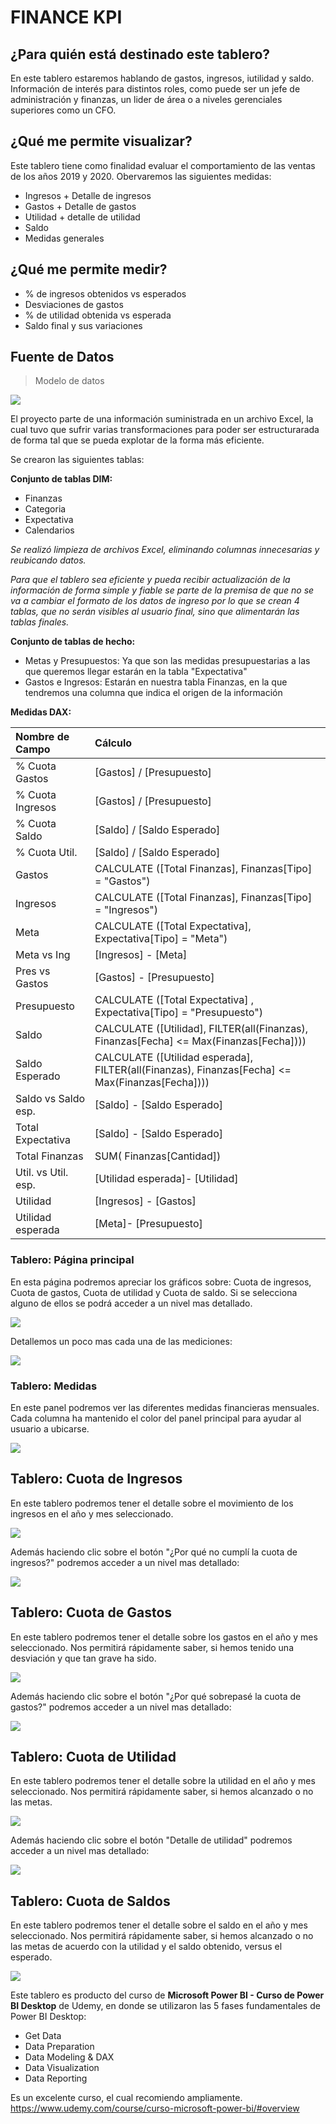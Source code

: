 # FINANCE KPI


## ¿Para quién está destinado este tablero?

En este tablero estaremos hablando de gastos, ingresos, iutilidad y saldo. Información de interés para distintos roles, como puede ser un jefe de administración y finanzas, un lider de área o a niveles gerenciales superiores como un CFO.

## ¿Qué me permite visualizar?

Este tablero tiene como finalidad evaluar el comportamiento de las ventas de los años 2019 y 2020. Obervaremos las siguientes medidas:
- Ingresos + Detalle de ingresos
- Gastos + Detalle de gastos
- Utilidad + detalle de utilidad
- Saldo
- Medidas generales

## ¿Qué me permite medir?
- % de ingresos obtenidos vs esperados
- Desviaciones de gastos
- % de utilidad obtenida vs esperada
- Saldo final y sus variaciones


## Fuente de Datos

> Modelo de datos

![](imagen)

El proyecto parte de una información suministrada en un archivo Excel,  la cual tuvo que sufrir varias transformaciones para poder ser estructurarada de forma tal que se pueda explotar de la forma más eficiente.

Se crearon las siguientes tablas:

**Conjunto de tablas DIM:**
- Finanzas
- Categoria
- Expectativa
- Calendarios


*Se realizó limpieza de archivos Excel, eliminando columnas innecesarias y reubicando datos.*    

*Para que el tablero sea eficiente y pueda recibir actualización de la información de forma simple y fiable se parte de la premisa de que no se va a cambiar el formato de los datos de ingreso por lo que se crean 4 tablas, que no serán visibles al usuario final, sino que alimentarán las tablas finales.*

**Conjunto de tablas de hecho:**
- Metas y Presupuestos: Ya que son las medidas presupuestarias a las que queremos llegar estarán en la tabla "Expectativa" 
- Gastos e Ingresos: Estarán en nuestra tabla Finanzas, en la que tendremos una columna que indica el origen de la información



**Medidas DAX:**

| Nombre de Campo  | Cálculo |
| :------------ | :------------|
|% Cuota Gastos|[Gastos] / [Presupuesto]|
|% Cuota Ingresos|[Gastos] / [Presupuesto]|
|% Cuota Saldo|[Saldo] / [Saldo Esperado]|
|% Cuota Util.|[Saldo] / [Saldo Esperado]|
|Gastos|CALCULATE ([Total Finanzas], Finanzas[Tipo] = "Gastos")|
|Ingresos|CALCULATE ([Total Finanzas], Finanzas[Tipo] = "Ingresos")|
|Meta|CALCULATE ([Total Expectativa], Expectativa[Tipo] = "Meta")|
|Meta vs Ing|[Ingresos] - [Meta]|
|Pres vs Gastos|[Gastos] - [Presupuesto]|
|Presupuesto|CALCULATE ([Total Expectativa] , Expectativa[Tipo] = "Presupuesto")|
|Saldo| CALCULATE ([Utilidad], FILTER(all(Finanzas), Finanzas[Fecha] <= Max(Finanzas[Fecha])))|
|Saldo Esperado|CALCULATE ([Utilidad esperada], FILTER(all(Finanzas), Finanzas[Fecha] <= Max(Finanzas[Fecha])))|
|Saldo vs Saldo esp.|[Saldo] - [Saldo Esperado]|
|Total Expectativa|[Saldo] - [Saldo Esperado]|
|Total Finanzas|SUM( Finanzas[Cantidad])|
|Util. vs Util. esp.|[Utilidad esperada]- [Utilidad]|
|Utilidad|[Ingresos] - [Gastos]|
|Utilidad esperada|[Meta]- [Presupuesto]|

### Tablero: Página principal

En esta página podremos apreciar los gráficos sobre: Cuota de ingresos, Cuota de gastos, Cuota de utilidad y Cuota de saldo.
Si se selecciona alguno de ellos se podrá acceder a un nivel mas detallado.

![](H1)

Detallemos un poco mas cada una de las mediciones:

![](H2)

### Tablero: Medidas

En este panel podremos ver las diferentes medidas financieras mensuales. Cada columna ha mantenido el color del panel principal para ayudar al usuario a ubicarse.

![](Medida)

## Tablero: Cuota de Ingresos

En este tablero podremos tener el detalle sobre el movimiento de los ingresos en el año y mes seleccionado.

![](Cuotaingreso)

Además haciendo clic sobre el botón "¿Por qué no cumplí  la cuota de ingresos?" podremos acceder a un nivel mas detallado:

![](Cuotaingreso)

## Tablero: Cuota de Gastos

En este tablero podremos tener el detalle sobre los gastos en el año y mes seleccionado. Nos permitirá rápidamente saber, si hemos tenido una desviación y que tan grave ha sido.

![](Cuotagastos)

Además haciendo clic sobre el botón "¿Por qué sobrepasé la cuota de gastos?" podremos acceder a un nivel mas detallado:

![](Cuotagastos)


## Tablero: Cuota de Utilidad

En este tablero podremos tener el detalle sobre la utilidad en el año y mes seleccionado. Nos permitirá rápidamente saber, si hemos alcanzado o no las metas.

![](Utilidad)

Además haciendo clic sobre el botón "Detalle de utilidad" podremos acceder a un nivel mas detallado:

![](Utilidad)


## Tablero: Cuota de Saldos

En este tablero podremos tener el detalle sobre el saldo en el año y mes seleccionado. Nos permitirá rápidamente saber, si hemos alcanzado o no las metas de acuerdo con la utilidad y el saldo obtenido, versus el esperado.

![](Saldos)



Este tablero es producto del curso de **Microsoft Power BI - Curso de Power BI Desktop** de Udemy, en donde se utilizaron las 5 fases fundamentales de Power BI Desktop:  

- Get Data
- Data Preparation
- Data Modeling & DAX
- Data Visualization
- Data Reporting

Es un excelente curso, el cual recomiendo ampliamente.
https://www.udemy.com/course/curso-microsoft-power-bi/#overview
